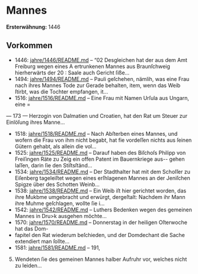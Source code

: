 # Mannes

**Ersterwähnung:** 1446

## Vorkommen
- 1446: [jahre/1446/README.md](../jahre/1446/README.md) – “02 Desgleichen hat der aus dem Amt Freiburg wegen eines
A ertrunkenen Mannes aus Braunſchweig hierherwärts der
20 : Saale auch Gericht ſiße...
- 1494: [jahre/1494/README.md](../jahre/1494/README.md) – Pauli geſchehen, nämlih, was eine
Frau nach ihres Mannes Tode zur Gerade behalten, item,
wenn das Weib ſtirbt, was die Tochter empfangen, it...
- 1516: [jahre/1516/README.md](../jahre/1516/README.md) – Eine Frau mit Namen Urſula aus Ungarn, eine
=


— 173 —
Herzogin von Dalmatien und Croatien, hat den Rat um
Steuer zur Einlöſung ihres Manne...
- 1518: [jahre/1518/README.md](../jahre/1518/README.md) – Nach Abſterben eines Mannes, und wofern die Frau
von ihm nicht begabt, hat fie vordeſſen nichts aus ſeinen
Gütern gehabt, als allein die vol...
- 1525: [jahre/1525/README.md](../jahre/1525/README.md) – Darauf haben des Biſchoſs Philipp von Freiſingen
Räte zu Zeig ein offen Patent im Bauernkriege aus--
gehen laſſen, darin ſie den Stiſtsſtänd...
- 1534: [jahre/1534/README.md](../jahre/1534/README.md) – Der Stadthalter hat mit dem Schoſſer zu Eiſenberg
tageleiſtet wegen eines erſhlagenen Mannes an der
Jeniſchen Spigze über des Schotten Weinb...
- 1538: [jahre/1538/README.md](../jahre/1538/README.md) – Ein Weib iſt hier gerichtet worden, das ihre Mukbme
umgebracht und erwürgt, dergeſtalt: Nachdem ihr Mann
ihre Muhme geſchlagen, wollte ſie i...
- 1542: [jahre/1542/README.md](../jahre/1542/README.md) – Luthers Bedenken wegen des gemeinen
Mannes in Dru>k ausgehen möchte...
- 1570: [jahre/1570/README.md](../jahre/1570/README.md) – Donnerstag in der heiligen Oſterwoche hat das Dom-
- fapitel den Rat wiederum beſchieden, und der Domdechant
die Sache extendiert man ſollte...
- 1581: [jahre/1581/README.md](../jahre/1581/README.md) – 191,

5) Wendeten ſie des gemeinen Mannes halber Aufruhr
vor, welches nicht zu leiden...
